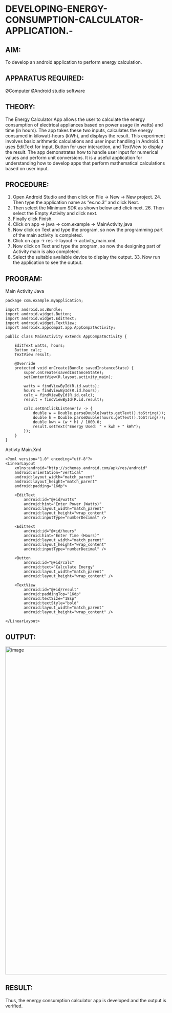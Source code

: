 # DEVELOPING-ENERGY-CONSUMPTION-CALCULATOR-APPLICATION.-

## AIM:
To develop an android application to perform energy calculation.

## APPARATUS REQUIRED:
ØComputer
ØAndroid studio software


## THEORY:
The Energy Calculator App allows the user to calculate the energy consumption of electrical appliances based on power usage (in watts) and time (in hours). The app takes these two inputs, calculates the energy consumed in kilowatt-hours (kWh), and displays the result. This experiment involves basic arithmetic calculations and user input handling in Android. It uses EditText for input, Button for user interaction, and TextView to display the result. The app demonstrates how to handle user input for numerical values and perform unit conversions. It is a useful application for understanding how to develop apps that perform mathematical calculations based on user input.

## PROCEDURE:
1. Open Android Studio and then click on File -> New -> New project. 24. Then type the application name as “ex.no.3″ and click Next.
2. Then select the Minimum SDK as shown below and click next. 26. Then select the Empty Activity and click next.
3. Finally click Finish.
4. Click on app -> java -> com.example -> MainActivity.java
5. Now click on Text and type the program, so now the programming part of the main activity is completed.
6. Click on app -> res -> layout -> activity_main.xml.
7. Now click on Text and type the program, so now the designing part of Activity main is also completed.
8. Select the suitable available device to display the output. 33. Now run the application to see the output. 

## PROGRAM:
Main Activity Java 
```
package com.example.myapplication;

import android.os.Bundle;
import android.widget.Button;
import android.widget.EditText;
import android.widget.TextView;
import androidx.appcompat.app.AppCompatActivity;

public class MainActivity extends AppCompatActivity {

    EditText watts, hours;
    Button calc;
    TextView result;

    @Override
    protected void onCreate(Bundle savedInstanceState) {
        super.onCreate(savedInstanceState);
        setContentView(R.layout.activity_main);

        watts = findViewById(R.id.watts);
        hours = findViewById(R.id.hours);
        calc = findViewById(R.id.calc);
        result = findViewById(R.id.result);

        calc.setOnClickListener(v -> {
            double w = Double.parseDouble(watts.getText().toString());
            double h = Double.parseDouble(hours.getText().toString());
            double kwh = (w * h) / 1000.0;
            result.setText("Energy Used: " + kwh + " kWh");
        });
    }
}
```
Activty Main.Xml
```
<?xml version="1.0" encoding="utf-8"?>
<LinearLayout
    xmlns:android="http://schemas.android.com/apk/res/android"
    android:orientation="vertical"
    android:layout_width="match_parent"
    android:layout_height="match_parent"
    android:padding="16dp">

    <EditText
        android:id="@+id/watts"
        android:hint="Enter Power (Watts)"
        android:layout_width="match_parent"
        android:layout_height="wrap_content"
        android:inputType="numberDecimal" />

    <EditText
        android:id="@+id/hours"
        android:hint="Enter Time (Hours)"
        android:layout_width="match_parent"
        android:layout_height="wrap_content"
        android:inputType="numberDecimal" />

    <Button
        android:id="@+id/calc"
        android:text="Calculate Energy"
        android:layout_width="match_parent"
        android:layout_height="wrap_content" />

    <TextView
        android:id="@+id/result"
        android:paddingTop="16dp"
        android:textSize="18sp"
        android:textStyle="bold"
        android:layout_width="match_parent"
        android:layout_height="wrap_content" />

</LinearLayout>
```

## OUTPUT:
<img width="1920" height="1020" alt="image" src="https://github.com/user-attachments/assets/2381af37-7a29-43f3-b00c-0eae4794329c" />

## RESULT:
Thus, the energy consumption calculator app is developed and the output is verified. 

